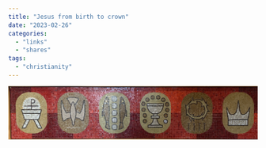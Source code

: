 ```yaml
---
title: "Jesus from birth to crown"
date: "2023-02-26"
categories:
  - "links"
  - "shares"
tags:
  - "christianity"
---
```


![](IMG_0481.jpg "Seen in https://www.lennoxpca.org/")
